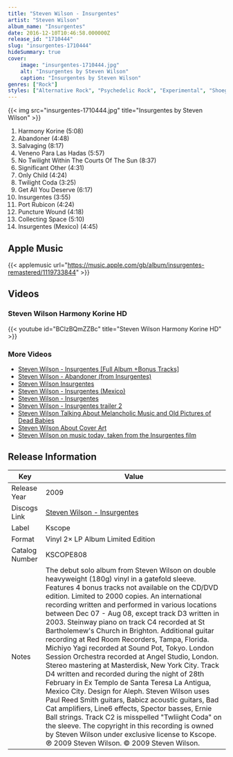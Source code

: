 ```yaml
---
title: "Steven Wilson - Insurgentes"
artist: "Steven Wilson"
album_name: "Insurgentes"
date: 2016-12-10T10:46:58.000000Z
release_id: "1710444"
slug: "insurgentes-1710444"
hideSummary: true
cover:
    image: "insurgentes-1710444.jpg"
    alt: "Insurgentes by Steven Wilson"
    caption: "Insurgentes by Steven Wilson"
genres: ["Rock"]
styles: ["Alternative Rock", "Psychedelic Rock", "Experimental", "Shoegaze"]
---
```


{{< img src="insurgentes-1710444.jpg" title="Insurgentes by Steven Wilson" >}}

<!-- section break -->

1. Harmony Korine (5:08)
2. Abandoner (4:48)
3. Salvaging (8:17)
4. Veneno Para Las Hadas (5:57)
5. No Twilight Within The Courts Of The Sun (8:37)
6. Significant Other (4:31)
7. Only Child (4:24)
8. Twilight Coda (3:25)
9. Get All You Deserve (6:17)
10. Insurgentes (3:55)
11. Port Rubicon (4:24)
12. Puncture Wound (4:18)
13. Collecting Space (5:10)
14. Insurgentes (Mexico) (4:45)

<!-- section break -->




## Apple Music
{{< applemusic url="https://music.apple.com/gb/album/insurgentes-remastered/1119733844" >}}





## Videos
### Steven Wilson Harmony Korine HD
{{< youtube id="BClzBQmZZBc" title="Steven Wilson Harmony Korine HD" >}}<br>

### More Videos

- [Steven Wilson - Insurgentes [Full Album +Bonus Tracks]](https://www.youtube.com/watch?v=O0KsSa_JlH8)
- [Steven Wilson - Abandoner (from Insurgentes)](https://www.youtube.com/watch?v=JCXMofHD76s)
- [Steven Wilson Insurgentes](https://www.youtube.com/watch?v=h8WglDgOsgA)
- [Steven Wilson - Insurgentes (Mexico)](https://www.youtube.com/watch?v=10cWul_wNsc)
- [Steven Wilson - Insurgentes](https://www.youtube.com/watch?v=krtkPF1OpOU)
- [Steven Wilson - Insurgentes trailer 2](https://www.youtube.com/watch?v=0KD7_uiVHVw)
- [Steven Wilson Talking About Melancholic Music and Old Pictures of Dead Babies](https://www.youtube.com/watch?v=-GlC7uJ53ZM)
- [Steven Wilson About Cover Art](https://www.youtube.com/watch?v=R8mECpZDCQU)
- [Steven Wilson on music today, taken from the Insurgentes film](https://www.youtube.com/watch?v=61HUlcvDIC4)


## Release Information
|  Key           | Value                                                |
| ---------------| ---------------------------------------------------- |
| Release Year   | 2009                                   |
| Discogs Link   | [Steven Wilson - Insurgentes](https://www.discogs.com/release/1710444-Steven-Wilson-Insurgentes) |
| Label          | Kscope |
| Format         | Vinyl 2× LP Album Limited Edition |
| Catalog Number | KSCOPE808 |
| Notes | The debut solo album from Steven Wilson on double heavyweight (180g) vinyl in a gatefold sleeve. Features 4 bonus tracks not available on the CD/DVD edition. Limited to 2000 copies.  An international recording written and performed in various locations between Dec 07 - Aug 08, except track D3 written in 2003. Steinway piano on track C4 recorded at St Bartholemew's Church in Brighton. Additional guitar recording at Red Room Recorders, Tampa, Florida. Michiyo Yagi recorded at Sound Pot, Tokyo. London Session Orchestra recorded at Angel Studio, London. Stereo mastering at Masterdisk, New York City. Track D4 written and recorded during the night of 28th February in Ex Templo de Santa Teresa La Antigua, Mexico City. Design for Aleph.  Steven Wilson uses Paul Reed Smith guitars, Babicz acoustic guitars, Bad Cat amplifiers, Line6 effects, Spector basses, Ernie Ball strings.  Track C2 is misspelled "Twliight Coda" on the sleeve.  The copyright in this recording is owned by Steven Wilson under exclusive license to Kscope. ℗ 2009 Steven Wilson. © 2009 Steven Wilson. |